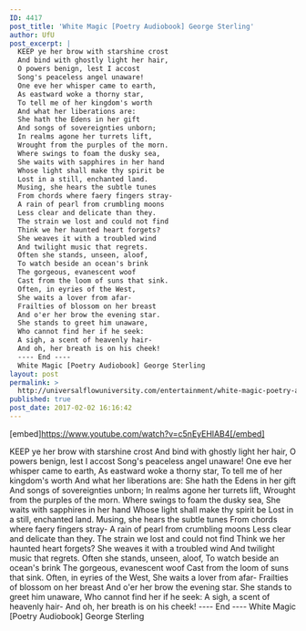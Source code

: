 ```yaml
---
ID: 4417
post_title: 'White Magic [Poetry Audiobook] George Sterling'
author: UfU
post_excerpt: |
  KEEP ye her brow with starshine crost
  And bind with ghostly light her hair,
  O powers benign, lest I accost
  Song's peaceless angel unaware!
  One eve her whisper came to earth,
  As eastward woke a thorny star,
  To tell me of her kingdom's worth
  And what her liberations are:
  She hath the Edens in her gift
  And songs of sovereignties unborn;
  In realms agone her turrets lift,
  Wrought from the purples of the morn.
  Where swings to foam the dusky sea,
  She waits with sapphires in her hand
  Whose light shall make thy spirit be
  Lost in a still, enchanted land.
  Musing, she hears the subtle tunes
  From chords where faery fingers stray-
  A rain of pearl from crumbling moons
  Less clear and delicate than they.
  The strain we lost and could not find
  Think we her haunted heart forgets?
  She weaves it with a troubled wind
  And twilight music that regrets.
  Often she stands, unseen, aloof,
  To watch beside an ocean's brink
  The gorgeous, evanescent woof
  Cast from the loom of suns that sink.
  Often, in eyries of the West,
  She waits a lover from afar-
  Frailties of blossom on her breast
  And o'er her brow the evening star.
  She stands to greet him unaware,
  Who cannot find her if he seek:
  A sigh, a scent of heavenly hair-
  And oh, her breath is on his cheek!
  ---- End ----
  White Magic [Poetry Audiobook] George Sterling
layout: post
permalink: >
  http://universalflowuniversity.com/entertainment/white-magic-poetry-audiobook-george-sterling/
published: true
post_date: 2017-02-02 16:16:42
---
```

[embed]https://www.youtube.com/watch?v=c5nEyEHlAB4[/embed]<br>
<p>KEEP ye her brow with starshine crost 
And bind with ghostly light her hair, 
O powers benign, lest I accost 
Song's peaceless angel unaware! 
One eve her whisper came to earth, 
As eastward woke a thorny star, 
To tell me of her kingdom's worth 
And what her liberations are: 
She hath the Edens in her gift 
And songs of sovereignties unborn; 
In realms agone her turrets lift, 
Wrought from the purples of the morn. 
Where swings to foam the dusky sea, 
She waits with sapphires in her hand 
Whose light shall make thy spirit be 
Lost in a still, enchanted land. 
Musing, she hears the subtle tunes 
From chords where faery fingers stray- 
A rain of pearl from crumbling moons 
Less clear and delicate than they. 
The strain we lost and could not find 
Think we her haunted heart forgets? 
She weaves it with a troubled wind 
And twilight music that regrets. 
Often she stands, unseen, aloof, 
To watch beside an ocean's brink 
The gorgeous, evanescent woof 
Cast from the loom of suns that sink. 
Often, in eyries of the West, 
She waits a lover from afar- 
Frailties of blossom on her breast 
And o'er her brow the evening star. 
She stands to greet him unaware, 
Who cannot find her if he seek: 
A sigh, a scent of heavenly hair- 
And oh, her breath is on his cheek!
---- End ----
White Magic [Poetry Audiobook] George Sterling</p>
